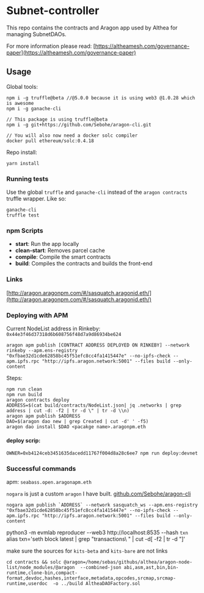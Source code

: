# Subnet-controller

This repo contains the contracts and Aragon app used by Althea for managing SubnetDAOs.

For more information please read: [https://altheamesh.com/governance-paper](https://altheamesh.com/governance-paper)


## Usage

Global tools:

```
npm i -g truffle@beta //@5.0.0 because it is using web3 @1.0.28 which is awesome
npm i -g ganache-cli

// This package is using truffle@beta
npm i -g git+https://github.com/Sebohe/aragon-cli.git

// You will also now need a docker solc compiler
docker pull ethereum/solc:0.4.18
```

Repo install:

```
yarn install
```

### Running tests

Use the global `truffle` and `ganache-cli` instead of the `aragon contracts` truffle wrapper. Like so:

```
ganache-cli
truffle test
```

### npm Scripts

- **start**: Run the app locally
- **clean-start**: Removes parcel cache
- **compile**: Compile the smart contracts
- **build**: Compiles the contracts and builds the front-end

### Links

[http://aragon.aragonpm.com/#/sasquatch.aragonid.eth/](http://aragon.aragonpm.com/#/sasquatch.aragonid.eth/)

### Deploying with APM

Current NodeList address in Rinkeby: `0x44e3f46d37318d6b608756f48d7a9d86934be624`

`aragon apm publish [CONTRACT ADDRESS DEPLOYED ON RINKEBY] --network rinkeby --apm.ens-registry "0xfbae32d1cde62858bc45f51efc8cc4fa1415447e" --no-ipfs-check --apm.ipfs.rpc "http://ipfs.aragon.network:5001" --files build --only-content` 


Steps:

    npm run clean
    npm run build
    aragon contracts deploy
    ADDRESS=$(cat build/contracts/NodeList.json| jq .networks | grep address | cut -d: -f2 | tr -d \" | tr -d \\n)
    aragon apm publish $ADDRESS
    DAO=$(aragon dao new | grep Created | cut -d' ' -f5)
    aragon dao install $DAO <pacakge name>.aragonpm.eth


#### deploy scrip:
`OWNER=0xb4124ceb3451635dacedd11767f004d8a28c6ee7 npm run deploy:devnet`

### Successful commands

apm: `seabass.open.aragonapm.eth`

`nogara` is just a custom `aragon` I have built. [github.com/Sebohe/aragon-cli](github.com/Sebohe/aragon-cli)

```
nogara apm publish `ADDRESS` --network sasquatch_ws --apm.ens-registry "0xfbae32d1cde62858bc45f51efc8cc4fa1415447e" --no-ipfs-check --apm.ipfs.rpc "http://ipfs.aragon.network:5001" --files build --only-content
```


python3 -m evmlab reproducer --web3 http://localhost:8535 --hash `txn`
alias txn='seth block latest | grep "transactions\ " | cut -d\[ -f2  | tr -d \"\]'

make sure the sources for `kits-beta` and `kits-bare` are not links

`cd contracts && solc @aragon=/home/sebas/githubs/althea/aragon-node-list/node_modules/@aragon  --combined-json abi,asm,ast,bin,bin-runtime,clone-bin,compact-format,devdoc,hashes,interface,metadata,opcodes,srcmap,srcmap-runtime,userdoc  -o ../build AltheaDAOFactory.sol`
